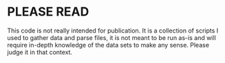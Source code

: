 # PLEASE READ

This code is not really intended for publication. It is a collection of scripts I used to gather data and parse files, it is not meant to be run as-is and will require in-depth knowledge of the data sets to make any sense. Please judge it in that context.
